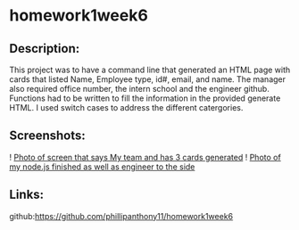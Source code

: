 # homework1week6

## Description:

This project was to have a command line that generated an HTML page with cards that listed Name, Employee type, id#, email, and name. The manager also required office number, the intern school and the engineer github. Functions had to be written to fill the information in the provided generate HTML. I used switch cases to address the different catergories.

## Screenshots:

! [Photo of screen that says My team and has 3 cards generated](assets/one.png)
! [Photo of my node.js finished as well as engineer to the side](assets/two.png)

## Links:

github:https://github.com/phillipanthony11/homework1week6
